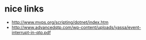 # nice links
* http://www.mvps.org/scripting/dotnet/index.htm
* http://www.advancedqtp.com/wp-content/uploads/yassa/event-interrupt-in-qtp.pdf


